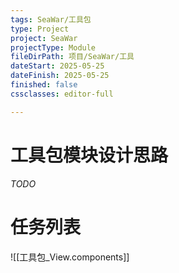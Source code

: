 ```yaml
---
tags: SeaWar/工具包
type: Project
project: SeaWar
projectType: Module
fileDirPath: 项目/SeaWar/工具
dateStart: 2025-05-25
dateFinish: 2025-05-25
finished: false
cssclasses: editor-full

---
```


# 工具包模块设计思路
 *TODO*
 
# 任务列表
![[工具包_View.components]]


